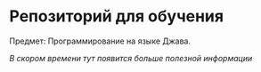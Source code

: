 # Репозиторий для обучения
Предмет: Программирование на языке Джава.

_В скором времени тут появится больше полезной информации_

